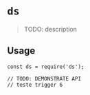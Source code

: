 # `ds`

> TODO: description

## Usage

```
const ds = require('ds');

// TODO: DEMONSTRATE API
// teste trigger 6
```

